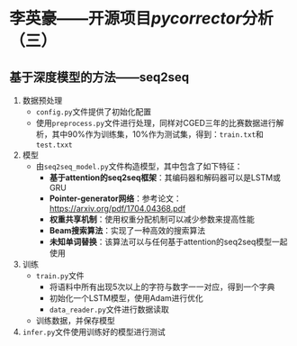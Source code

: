 # 李英豪——开源项目*pycorrector*分析（三）

## 基于深度模型的方法——seq2seq

1. 数据预处理
   - `config.py`文件提供了初始化配置
   - 使用`preprocess.py`文件进行处理，同样对CGED三年的比赛数据进行解析，其中90%作为训练集，10%作为测试集，得到：`train.txt`和`test.txxt`
2. 模型
   - 由`seq2seq_model.py`文件构造模型，其中包含了如下特征：
     - **基于attention的seq2seq框架**：其编码器和解码器可以是LSTM或GRU
     - **Pointer-generator网络**：参考论文：<https://arxiv.org/pdf/1704.04368.pdf>
     - **权重共享机制**：使用权重分配机制可以减少参数来提高性能
     - **Beam搜索算法**：实现了一种高效的搜索算法
     - **未知单词替换**：该算法可以与任何基于attention的seq2seq模型一起使用
3. 训练
   - `train.py`文件
     - 将语料中所有出现5次以上的字符与数字一一对应，得到一个字典
     - 初始化一个LSTM模型，使用Adam进行优化
     - `data_reader.py`文件进行数据读取
   - 训练数据，并保存模型
4. `infer.py`文件使用训练好的模型进行测试
